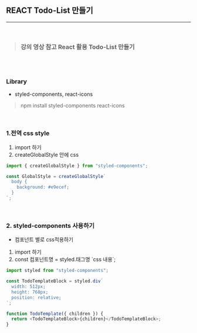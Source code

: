 ## REACT Todo-List 만들기

---

<br>

> ### 강의 영상 참고 React 활용 Todo-List 만들기

<br><br>

### Library

- styled-components, react-icons

> npm install styled-components react-icons

<br>

### 1.전역 css style

1. import 하기
2. createGlobalStyle 안에 css

```js
import { createGlobalStyle } from "styled-components";

const GlobalStyle = createGlobalStyle`
  body {
    background: #e9ecef;
  }
`;
```

<br>

### 2. styled-components 사용하기

- 컴포넌트 별로 css적용하기

1. import 하기
2. const 컴포넌트명 = styled.태그명 \`css 내용\`;

```js
import styled from "styled-components";

const TodoTemplateBlock = styled.div`
  width: 512px;
  height: 768px;
  position: relative;
`;

function TodoTemplate({ children }) {
  return <TodoTemplateBlock>{children}</TodoTemplateBlock>;
}
```
